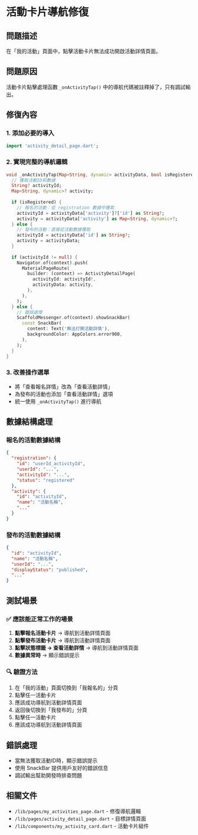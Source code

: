 # 活動卡片導航修復

## 問題描述
在「我的活動」頁面中，點擊活動卡片無法成功開啟活動詳情頁面。

## 問題原因
活動卡片點擊處理函數 `_onActivityTap()` 中的導航代碼被註釋掉了，只有調試輸出。

## 修復內容

### 1. 添加必要的導入
```dart
import 'activity_detail_page.dart';
```

### 2. 實現完整的導航邏輯
```dart
void _onActivityTap(Map<String, dynamic> activityData, bool isRegistered) {
  // 獲取活動ID和數據
  String? activityId;
  Map<String, dynamic>? activity;
  
  if (isRegistered) {
    // 報名的活動：從 registration 數據中獲取
    activityId = activityData['activity']?['id'] as String?;
    activity = activityData['activity'] as Map<String, dynamic>?;
  } else {
    // 發布的活動：直接從活動數據獲取
    activityId = activityData['id'] as String?;
    activity = activityData;
  }
  
  if (activityId != null) {
    Navigator.of(context).push(
      MaterialPageRoute(
        builder: (context) => ActivityDetailPage(
          activityId: activityId!,
          activityData: activity,
        ),
      ),
    );
  } else {
    // 錯誤處理
    ScaffoldMessenger.of(context).showSnackBar(
      const SnackBar(
        content: Text('無法打開活動詳情'),
        backgroundColor: AppColors.error900,
      ),
    );
  }
}
```

### 3. 改善操作選單
- 將「查看報名詳情」改為「查看活動詳情」
- 為發布的活動也添加「查看活動詳情」選項
- 統一使用 `_onActivityTap()` 進行導航

## 數據結構處理

### 報名的活動數據結構
```json
{
  "registration": {
    "id": "userId_activityId",
    "userId": "...",
    "activityId": "...",
    "status": "registered"
  },
  "activity": {
    "id": "activityId",
    "name": "活動名稱",
    "..."
  }
}
```

### 發布的活動數據結構
```json
{
  "id": "activityId",
  "name": "活動名稱",
  "userId": "...",
  "displayStatus": "published",
  "..."
}
```

## 測試場景

### ✅ 應該能正常工作的場景
1. **點擊報名活動卡片** → 導航到活動詳情頁面
2. **點擊發布活動卡片** → 導航到活動詳情頁面
3. **點擊狀態標籤 → 查看活動詳情** → 導航到活動詳情頁面
4. **數據異常時** → 顯示錯誤提示

### 🔍 驗證方法
1. 在「我的活動」頁面切換到「我報名的」分頁
2. 點擊任一活動卡片
3. 應該成功導航到活動詳情頁面
4. 返回後切換到「我發布的」分頁
5. 點擊任一活動卡片
6. 應該成功導航到活動詳情頁面

## 錯誤處理
- 當無法獲取活動ID時，顯示錯誤提示
- 使用 SnackBar 提供用戶友好的錯誤信息
- 調試輸出幫助開發時排查問題

## 相關文件
- `/lib/pages/my_activities_page.dart` - 修復導航邏輯
- `/lib/pages/activity_detail_page.dart` - 目標詳情頁面
- `/lib/components/my_activity_card.dart` - 活動卡片組件
